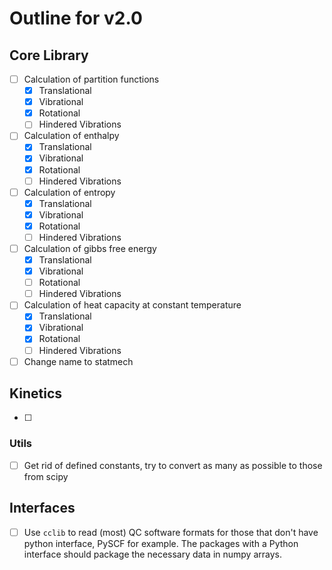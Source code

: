 # Outline for v2.0

## Core Library 
- [  ] Calculation of partition functions
    - [X] Translational
    - [X] Vibrational
    - [X] Rotational
    - [ ] Hindered Vibrations

- [  ] Calculation of enthalpy
    - [X] Translational
    - [X] Vibrational
    - [X] Rotational
    - [ ] Hindered Vibrations

- [  ] Calculation of entropy
    - [X] Translational
    - [X] Vibrational
    - [X] Rotational
    - [ ] Hindered Vibrations

- [  ] Calculation of gibbs free energy
    - [X] Translational
    - [X] Vibrational
    - [ ] Rotational
    - [ ] Hindered Vibrations

- [  ] Calculation of heat capacity at constant temperature
    - [X] Translational
    - [X] Vibrational
    - [X] Rotational
    - [ ] Hindered Vibrations

- [  ] Change name to statmech
  
## Kinetics
- [  ]

### Utils
- [ ] Get rid of defined constants, try to convert as many as possible to those from scipy

## Interfaces
- [ ] Use `cclib` to read (most) QC software formats for those that don't have python interface, PySCF for example. The packages with a Python interface should package the necessary data in numpy arrays.

